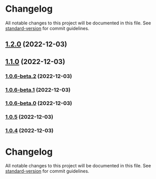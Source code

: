 # Changelog

All notable changes to this project will be documented in this file. See [standard-version](https://github.com/conventional-changelog/standard-version) for commit guidelines.

## [1.2.0](https://github.com/Siumauricio/rippleui/compare/v1.0.6-beta.2...v1.2.0) (2022-12-03)

## [1.1.0](https://github.com/Siumauricio/rippleui/compare/v1.0.6-beta.2...v1.1.0) (2022-12-03)

### [1.0.6-beta.2](https://github.com/Siumauricio/rippleui/compare/v1.0.6-beta.1...v1.0.6-beta.2) (2022-12-03)

### [1.0.6-beta.1](https://github.com/Siumauricio/rippleui/compare/v1.0.6-beta.0...v1.0.6-beta.1) (2022-12-03)

### [1.0.6-beta.0](https://github.com/Siumauricio/rippleui/compare/v1.0.5...v1.0.6-beta.0) (2022-12-03)

### [1.0.5](https://github.com/Siumauricio/rippleui/compare/v1.0.4...v1.0.5) (2022-12-03)

### [1.0.4](https://github.com/Siumauricio/rippleui/compare/v1.0.4-beta.0...v1.0.4) (2022-12-03)

# Changelog

All notable changes to this project will be documented in this file. See [standard-version](https://github.com/conventional-changelog/standard-version) for commit guidelines.
